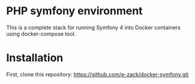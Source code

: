 # PHP symfony environment
This is a complete stack for running Symfony 4 into Docker containers using docker-compose tool.

# Installation
First, clone this repository:
https://github.com/e-zack/docker-symfony.git
